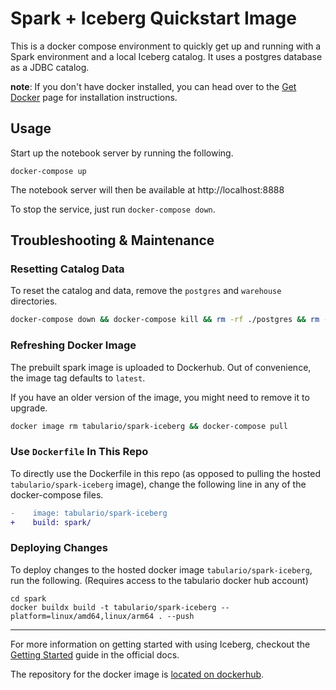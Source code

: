 # Spark + Iceberg Quickstart Image

This is a docker compose environment to quickly get up and running with a Spark environment and a local Iceberg
catalog. It uses a postgres database as a JDBC catalog.  

**note**: If you don't have docker installed, you can head over to the [Get Docker](https://docs.docker.com/get-docker/)
page for installation instructions.

## Usage
Start up the notebook server by running the following.
```
docker-compose up
```

The notebook server will then be available at http://localhost:8888

To stop the service, just run `docker-compose down`.

## Troubleshooting & Maintenance

### Resetting Catalog Data
To reset the catalog and data, remove the `postgres` and `warehouse` directories.
```bash
docker-compose down && docker-compose kill && rm -rf ./postgres && rm -rf ./warehouse
```

### Refreshing Docker Image
The prebuilt spark image is uploaded to Dockerhub. Out of convenience, the image tag defaults to `latest`.

If you have an older version of the image, you might need to remove it to upgrade.
```bash
docker image rm tabulario/spark-iceberg && docker-compose pull
```

### Use `Dockerfile` In This Repo
To directly use the Dockerfile in this repo (as opposed to pulling the hosted `tabulario/spark-iceberg` image), change the following line in any of the docker-compose files.
```diff
-    image: tabulario/spark-iceberg
+    build: spark/
```

### Deploying Changes
To deploy changes to the hosted docker image `tabulario/spark-iceberg`, run the following. (Requires access to the tabulario docker hub account)
```
cd spark
docker buildx build -t tabulario/spark-iceberg --platform=linux/amd64,linux/arm64 . --push
```

---

For more information on getting started with using Iceberg, checkout
the [Getting Started](https://iceberg.apache.org/getting-started/) guide in the official docs.

The repository for the docker image is [located on dockerhub](https://hub.docker.com/r/tabulario/spark-iceberg).
